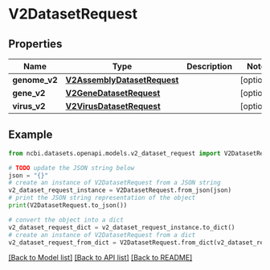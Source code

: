 # V2DatasetRequest


## Properties

Name | Type | Description | Notes
------------ | ------------- | ------------- | -------------
**genome_v2** | [**V2AssemblyDatasetRequest**](V2AssemblyDatasetRequest.md) |  | [optional] 
**gene_v2** | [**V2GeneDatasetRequest**](V2GeneDatasetRequest.md) |  | [optional] 
**virus_v2** | [**V2VirusDatasetRequest**](V2VirusDatasetRequest.md) |  | [optional] 

## Example

```python
from ncbi.datasets.openapi.models.v2_dataset_request import V2DatasetRequest

# TODO update the JSON string below
json = "{}"
# create an instance of V2DatasetRequest from a JSON string
v2_dataset_request_instance = V2DatasetRequest.from_json(json)
# print the JSON string representation of the object
print(V2DatasetRequest.to_json())

# convert the object into a dict
v2_dataset_request_dict = v2_dataset_request_instance.to_dict()
# create an instance of V2DatasetRequest from a dict
v2_dataset_request_from_dict = V2DatasetRequest.from_dict(v2_dataset_request_dict)
```
[[Back to Model list]](../README.md#documentation-for-models) [[Back to API list]](../README.md#documentation-for-api-endpoints) [[Back to README]](../README.md)


